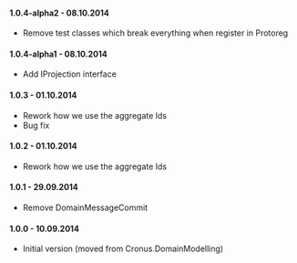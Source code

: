 #### 1.0.4-alpha2 - 08.10.2014
* Remove test classes which break everything when register in Protoreg

#### 1.0.4-alpha1 - 08.10.2014
* Add IProjection interface

#### 1.0.3 - 01.10.2014
* Rework how we use the aggregate Ids
* Bug fix

#### 1.0.2 - 01.10.2014
* Rework how we use the aggregate Ids

#### 1.0.1 - 29.09.2014
* Remove DomainMessageCommit

#### 1.0.0 - 10.09.2014
* Initial version (moved from Cronus.DomainModelling)